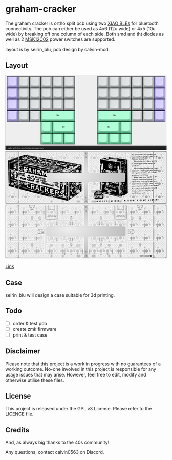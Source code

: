 # graham-cracker

The graham cracker is ortho split pcb using two [XIAO BLEs](https://www.seeedstudio.com/Seeed-XIAO-BLE-nRF52840-p-5201.html) for bluetooth connectivity. The pcb can either be used as 4x6 (12u wide) or 4x5 (10u wide) by breaking off one column of each side. Both smd and tht diodes as well as 2 [MSK12C02](https://www.lcsc.com/product-detail/Toggle-Switches_SHOU-HAN-MSK12C02_C431540.html) power switches are supported.

layout is by seirin_blu, pcb design by calvin-mcd.

## Layout

![](https://github.com/calvin-mcd/graham-cracker/blob/main/Images/KLE.png)
![](https://github.com/calvin-mcd/graham-cracker/blob/main/Images/top.png)
![](https://github.com/calvin-mcd/graham-cracker/blob/main/Images/bottom.png)

[Link](http://www.keyboard-layout-editor.com/#/gists/5026c1570f390d4676a6853000778447)

## Case

seirin_blu will design a case suitable for 3d printing.

## Todo

- [ ] order & test pcb
- [ ] create zmk firmware
- [ ] print & test case

## Disclaimer

Please note that this project is a work in progress with no guarantees of a working outcome. No-one involved in this project is responsible for any usage issues that may arise. However, feel free to edit, modify and otherwise utilise these files.

## License

This project is released under the GPL v3 License. Please refer to the LICENCE file.

## Credits

And, as always big thanks to the 40s community!

Any questions, contact calvin0563 on Discord. 